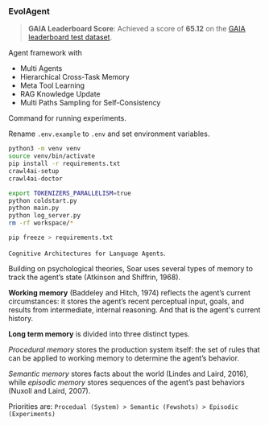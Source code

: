 ### EvolAgent

> **GAIA Leaderboard Score**: 
> Achieved a score of **65.12** on the [GAIA leaderboard test dataset](https://huggingface.co/spaces/gaia-benchmark/leaderboard).

Agent framework with
- Multi Agents
- Hierarchical Cross-Task Memory
- Meta Tool Learning
- RAG Knowledge Update
- Multi Paths Sampling for Self-Consistency

Command for running experiments.

Rename `.env.example` to `.env` and set environment variables.

```bash
python3 -m venv venv
source venv/bin/activate
pip install -r requirements.txt
crawl4ai-setup
crawl4ai-doctor

export TOKENIZERS_PARALLELISM=true
python coldstart.py
python main.py
python log_server.py
rm -rf workspace/*

pip freeze > requirements.txt
```

`Cognitive Architectures for Language Agents`.

Building on psychological theories, Soar uses several types of memory to track the agent’s state (Atkinson and Shiffrin, 1968). 

**Working memory** (Baddeley and Hitch, 1974) reflects the agent’s current circumstances: it stores the agent’s recent perceptual input, goals, and results from intermediate, internal reasoning. And that is the agent's current history.

**Long term memory** is divided into three distinct types. 

*Procedural memory* stores the production system itself: the set of rules that can be applied to working memory to determine the agent’s behavior. 

*Semantic memory* stores facts about the world (Lindes and Laird, 2016), while *episodic memory* stores sequences of the agent’s past behaviors (Nuxoll and Laird, 2007).

Priorities are:
`Procedual (System) > Semantic (Fewshots) > Episodic (Experiments)`